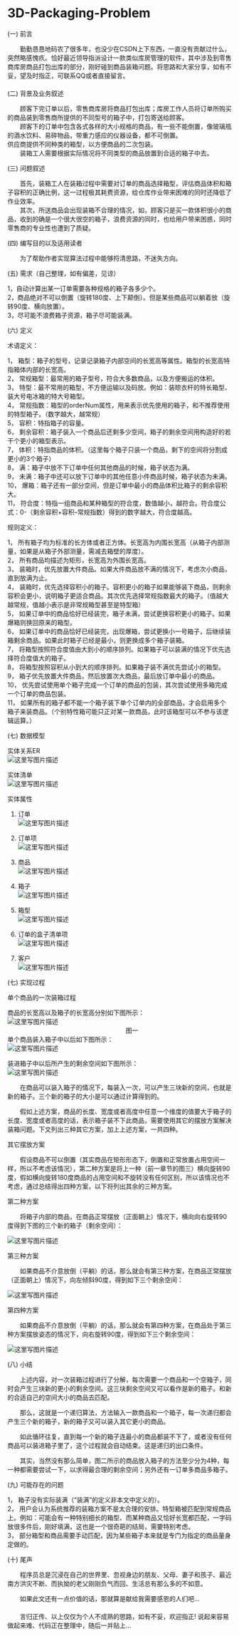 # 3D-Packaging-Problem
<div id="article_content" class="article_content clearfix csdn-tracking-statistics" data-pid="blog" data-mod="popu_307" data-dsm="post">
								            <div id="content_views" class="markdown_views prism-atom-one-dark">
							<!-- flowchart 箭头图标 勿删 -->
							<svg xmlns="http://www.w3.org/2000/svg" style="display: none;"><path stroke-linecap="round" d="M5,0 0,2.5 5,5z" id="raphael-marker-block" style="-webkit-tap-highlight-color: rgba(0, 0, 0, 0);"></path></svg>

<p class="introduction">(一) 前言</p>

<p class="introduction">　　勤勤恳恳地码农了很多年，也没少在CSDN上下东西，一直没有贡献过什么，突然略感愧疚。恰好最近领导指派设计一款类似库房管理的软件，其中涉及到零售商库房商品打包出库的部分，刚好碰到商品装箱问题。将思路和大家分享，如有不妥，望及时指正，可联系QQ或者直接留言。 <br>
　　 <br>
(二) 背景及业务叙述</p>

<p class="introduction">　　顾客下完订单以后，零售商库房将商品打包出库；库房工作人员将订单所购买的商品装到零售商所提供的不同型号的箱子中，打包寄送给顾客。 <br>
　　顾客下的订单中包含各式各样的大小规格的商品，有一些不能倒置，像玻璃瓶的酒水饮料、易碎物品，带重力感应的仪器设备，都不可倒置。 <br>
供应商提供不同种类的箱型，以方便商品的二次包装。 <br>
　　装箱工人需要根据实际情况将不同类型的商品放置到合适的箱子中去。</p>

<p class="introduction">(三) 问题叙述</p>

<p class="introduction">　　首先，装箱工人在装箱过程中需要对订单的商品选择箱型，评估商品体积和箱子容积的正确比例，这一过程极其耗费资源，给仓库作业带来困难的同时还降低了作业效率。 <br>
　　其次，所送商品会出现装箱不合理的情况，如，顾客只是买一款体积很小的商品，收到的确是一个很大很空的箱子，浪费资源的同时，也给用户带来困惑，同时零售商的专业性也遭到了质疑。</p>

<p class="introduction">(四) 编写目的以及适用读者</p>

<p class="introduction">　　为了帮助作者实现算法过程中能够捋清思路，不迷失方向。</p>

<p class="introduction">(五) 需求（自己整理，如有偏差，见谅）</p>

<p class="introduction">1，自动计算出某一订单需要各种规格的箱子各多少个。 <br>
2，商品绝对不可以倒置（旋转180度、上下颠倒）。但是某些商品可以躺着放（旋转90度、横向放置）。 <br>
3，尽可能不浪费箱子资源，箱子尽可能装满。</p>

<p class="introduction">(六) 定义</p>

<p class="introduction">术语定义：</p>

<p class="introduction">1，  箱型：箱子的型号，记录记录箱子内部空间的长宽高等属性。箱型的长宽高特指箱体内部的长宽高。 <br>
2，  常规箱型：最常用的箱子型号，符合大多数商品，以及方便搬运的体积。 <br>
3，  特型：最不常用的箱型，不方便运输以及码放。例如：装晾衣杆的特长箱型、装大号电冰箱的特大号箱型。 <br>
4，  常规指数：箱型的orderNum属性，用来表示优先使用的箱子，和不推荐使用的特型箱子。（数字越大，越常规） <br>
5，  容积：特指箱子的容量。 <br>
6，  剩余容积：箱子装入一个商品后还剩多少空间，箱子的剩余空间用构造好的若干个更小的箱型表示。 <br>
7，  体积：特指商品的体积。（这里每个箱子只装一个商品，剩下的空间将分割成更小的3个箱子） <br>
8，  满：箱子中放不下订单中任何其他商品的时候，箱子状态为满。 <br>
9，  未满：箱子中还可以放下订单中的其他任意小件商品时候，箱子状态为未满。 <br>
10， 爆箱：箱子还有一部分空间，但是订单中最小的商品体积比箱子的剩余容积大。 <br>
11， 符合度：特指一组商品和某种箱型的符合度，数值越小，越符合。符合度公式：0-（剩余容积+容积–常规指数）得到的数字越大，符合度越高。</p>

<p class="introduction">规则定义：</p>

<p class="introduction">1，  所有箱子均为标准的长方体或者正方体。长宽高为内围长宽高（从箱子内部测量，如果是从箱子外部测量，需减去箱壁的厚度）。 <br>
2，  所有商品均描述为矩形，长宽高为外围长宽高。 <br>
3，  装箱时，优先放置大件商品。如果大件商品放不满的情况下，考虑次小商品，直到放满为止。 <br>
4，  装箱时，优先选择容积小的箱子。容积更小的箱子如果能够装下商品，则剩余容积会更小，说明箱子更适合商品。其次优先选择常规指数最大的箱子。（值越大越常规，值越小表示是非常规箱型甚至是特型箱） <br>
5，  如果订单中的商品恰好已经装完，箱子未满，尝试更换容积更小的箱子。如果爆箱则换回原来的箱型。 <br>
6，  如果订单中的商品恰好已经装完，出现爆箱，尝试更换小一号箱子，后继续装箱剩余商品。如果此时箱子已经是最小，则更换成多个箱子装箱。 <br>
7，  将箱型按照符合度值由大到小的顺序排列。如果箱子可以装满的情况下优先选择符合度值大的箱子。 <br>
8，  将箱型按照容积从小到大的顺序排列。如果箱子装不满优先尝试小的箱型。 <br>
9，  箱子优先放置大件商品，然后放置次大商品，最后放订单中最小的商品。 <br>
10， 优先尝试使用单个箱子完成一个订单的商品的包装，其次尝试使用多箱完成一个订单的商品包装。 <br>
11， 如果所有的箱子都不能一个箱子装下单个订单内的全部商品，才会启用多个箱子来装商品。（个别特性箱可能只正对某一款商品，此时该箱型可以不参与该逻辑运算。）</p>

<p class="introduction">(七) 数据模型</p>

<p class="introduction">实体关系ER <br>
<img src="https://img-blog.csdn.net/20160706105438410" alt="这里写图片描述" title=""></p>

<p class="introduction">实体清单 <br>
<img src="https://img-blog.csdn.net/20160706112849653" alt="这里写图片描述" title=""></p>

<p class="introduction">实体属性</p>

<ol>
<li><p class="introduction">订单 <br>
<img src="https://img-blog.csdn.net/20160706112947186" alt="这里写图片描述" title=""></p></li>
<li><p class="introduction">订单项 <br>
<img src="https://img-blog.csdn.net/20160706113048943" alt="这里写图片描述" title=""></p></li>
<li><p class="introduction">商品 <br>
<img src="https://img-blog.csdn.net/20160706113213532" alt="这里写图片描述" title=""></p></li>
<li><p class="introduction">箱子 <br>
<img src="https://img-blog.csdn.net/20160706113305018" alt="这里写图片描述" title=""></p></li>
<li><p class="introduction">箱型 <br>
<img src="https://img-blog.csdn.net/20160706113347112" alt="这里写图片描述" title=""></p></li>
<li><p class="introduction">订单的盒子清单项 <br>
<img src="https://img-blog.csdn.net/20160706113456254" alt="这里写图片描述" title=""></p></li>
<li><p class="introduction">客户 <br>
<img src="https://img-blog.csdn.net/20160706113606943" alt="这里写图片描述" title=""></p></li>
</ol>

<p class="introduction">(七) 实现过程</p>

<p class="introduction">单个商品的一次装箱过程</p>

<p class="introduction">商品的长宽高以及箱子的长宽高分别如下图所示： <br>
<img src="https://img-blog.csdn.net/20160706113746289" alt="这里写图片描述" title=""> <br>
　　　　　　　　　　　　　　　　　　　图一 <br>
单个商品装入箱子中以后如下图所示： <br>
<img src="https://img-blog.csdn.net/20160706113902649" alt="这里写图片描述" title=""></p>

<p class="introduction">装进箱子中以后所产生的剩余空间如下图所示：  <br>
<img src="https://img-blog.csdn.net/20160706114012007" alt="这里写图片描述" title=""></p>

<p class="introduction">　　在商品可以装入箱子的情况下，每装入一次，可以产生三块新的空间，也就是新的箱子。三个新的箱子的大小是可以通过计算得到的。</p>

<p class="introduction">　　假如上述方案，商品的长度、宽度或者高度中任意一个维度的值要大于箱子的长度、宽度或者高度的话，表示箱子装不下此商品，需要使用其它的摆放方案解决装箱问题。下文列出三种其它方案，加上上述方案，一共四种。</p>

<p class="introduction">其它摆放方案</p>

<p class="introduction">　　假设商品不可以倒置（其实商品在矩形形态下，倒置和正常放置占用空间一样，所以不考虑该情况），第二种方案是将上一种（前一章节的图三）横向旋转90度，假如横向旋转180度商品的占用空间和不旋转没有任何区别，所以该情况也不考虑，通过总结得出四种方案，以下将列出其余的三种方案。</p>

<p class="introduction">第二种方案</p>

<p class="introduction">　　将箱子内部的商品，在商品正常摆放（正面朝上）情况下，横向向右旋转90度得到下图的三个新的箱子（剩余空间）：</p>

<p class="introduction"><img src="https://img-blog.csdn.net/20160706114313170" alt="这里写图片描述" title=""></p>

<p class="introduction">第三种方案</p>

<p class="introduction">　　如果商品不介意放倒（平躺）的话，那么就会有第三种方案，在商品正常摆放（正面朝上）情况下，向左倾斜90度，得到如下三个剩余空间：</p>

<p class="introduction"><img src="https://img-blog.csdn.net/20160706114406327" alt="这里写图片描述" title=""></p>

<p class="introduction">第四种方案</p>

<p class="introduction">　　如果商品不介意放倒（平躺）的话，那么就会有第四种方案，在商品处于第三种方案摆放姿态的情况下，向右旋转90度，得到如下三个剩余空间：</p>

<p class="introduction"><img src="https://img-blog.csdn.net/20160706114602603" alt="这里写图片描述" title=""></p>

<p class="introduction">(八) 小结 </p>

<p class="introduction">　　上述内容，对一次装箱过程进行了分解，每次需要一个商品和一个空箱子，同时会产生三块新的更小的剩余空间。这三块剩余空间又可以看作是新的箱子。和新的合适自己的空间大小的商品去匹配。</p>

<p class="introduction">　　那么，这就是一个递归算法，方法输入一款商品和一个箱子，每一次递归都会产生三个新的箱子，新的箱子又可以装入其它更小的商品。</p>

<p class="introduction">　　如此循环往复，直到每一个新的箱子连最小的商品都装不下了，或者没有任何商品可以装进箱子里了，这个过程就会自动结束。这是递归的出口条件。</p>

<p class="introduction">　　其实，当然没有那么简单，图二所示的商品放入箱子的方法至少分为4种，每一种都需要尝试一下，以求得最合理的剩余空间；另外还有一订单多商品多箱子。</p>

<p class="introduction">(九) 可能存在的问题</p>

<p class="introduction">1，  箱子没有实际装满（”装满”的定义非本文中定义的）。 <br>
2，  用户会认为系统推荐的装箱方案不是太合理的安排。特型箱被匹配到常规商品上。例如：可能会有一种特别细长的箱型、而某种商品又恰好长宽都匹配，一字码放很多件后，刚好填满，这也是一个很奇葩的结局，需要特别考虑。 <br>
3，  部分箱型和商品需要手动匹配，因为某些箱子本来就是专门为指定的商品量身定做的。</p>

<p class="introduction">(十) 尾声</p>

<p class="introduction">　　程序员总是沉浸在自己的世界里、忽视身边的朋友、父母、妻子和孩子、最近南方洪灾不断、而执拗的老父刚刚负气而回、生活总有那么多的不如意。</p>

<p class="introduction">　　如果此文还有一点价值的话，那就算是献给我需要感恩的人们吧… <br>
　　 <br>
　　言归正传、以上仅仅为个人不成熟的思路，如有不妥，欢迎指正! 说起来容易做起来难、代码正在整理中，随后一并贴上…</p>            </div>

<link href="https://csdnimg.cn/release/phoenix/mdeditor/markdown_views-7b4cdcb592.css" rel="stylesheet">
</div>
